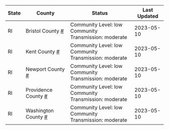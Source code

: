 State | County | Status | Last Updated
--- | --- | --- | --- 
RI | Bristol County <a href="#bristol_county">#</a> | <a name="bristol_county"></a>Community Level: low<br/>Community Transmission: moderate | 2023-05-10
RI | Kent County <a href="#kent_county">#</a> | <a name="kent_county"></a>Community Level: low<br/>Community Transmission: moderate | 2023-05-10
RI | Newport County <a href="#newport_county">#</a> | <a name="newport_county"></a>Community Level: low<br/>Community Transmission: moderate | 2023-05-10
RI | Providence County <a href="#providence_county">#</a> | <a name="providence_county"></a>Community Level: low<br/>Community Transmission: moderate | 2023-05-10
RI | Washington County <a href="#washington_county">#</a> | <a name="washington_county"></a>Community Level: low<br/>Community Transmission: moderate | 2023-05-10
